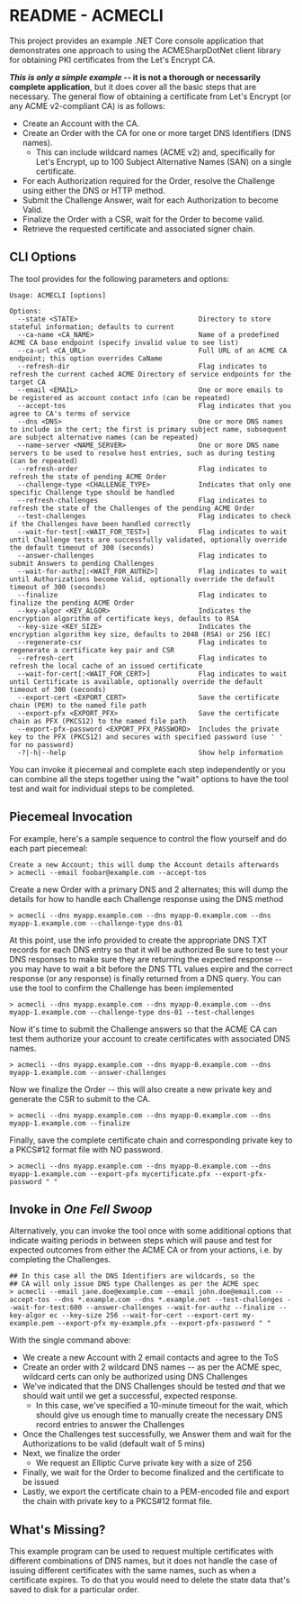 # README - ACMECLI

This project provides an example .NET Core console application that demonstrates one approach
to using the ACMESharpDotNet client library for obtaining PKI certificates from the Let's Encrypt
CA.

***This is only a simple example* -- it is not a thorough or necessarily complete application**,
but it does cover all the basic steps that are necessary.  The general flow of obtaining a
certificate from Let's Encrypt (or any ACME v2-compliant CA) is as follows:

* Create an Account with the CA.
* Create an Order with the CA for one or more target DNS Identifiers (DNS names).
  * This can include wildcard names (ACME v2) and, specifically for Let's Encrypt,
    up to 100 Subject Alternative Names (SAN) on a single certificate.
* For each Authorization required for the Order, resolve the Challenge using
  either the DNS or HTTP method.
* Submit the Challenge Answer, wait for each Authorization to become Valid.
* Finalize the Order with a CSR, wait for the Order to become valid.
* Retrieve the requested certificate and associated signer chain.

## CLI Options

The tool provides for the following parameters and options:

```shell
Usage: ACMECLI [options]

Options:
  --state <STATE>                              Directory to store stateful information; defaults to current
  --ca-name <CA_NAME>                          Name of a predefined ACME CA base endpoint (specify invalid value to see list)
  --ca-url <CA_URL>                            Full URL of an ACME CA endpoint; this option overrides CaName
  --refresh-dir                                Flag indicates to refresh the current cached ACME Directory of service endpoints for the target CA
  --email <EMAIL>                              One or more emails to be registered as account contact info (can be repeated)
  --accept-tos                                 Flag indicates that you agree to CA's terms of service
  --dns <DNS>                                  One or more DNS names to include in the cert; the first is primary subject name, subsequent are subject alternative names (can be repeated)
  --name-server <NAME_SERVER>                  One or more DNS name servers to be used to resolve host entries, such as during testing (can be repeated)
  --refresh-order                              Flag indicates to refresh the state of pending ACME Order
  --challenge-type <CHALLENGE_TYPE>            Indicates that only one specific Challenge type should be handled
  --refresh-challenges                         Flag indicates to refresh the state of the Challenges of the pending ACME Order
  --test-challenges                            Flag indicates to check if the Challenges have been handled correctly
  --wait-for-test[:<WAIT_FOR_TEST>]            Flag indicates to wait until Challenge tests are successfully validated, optionally override the default timeout of 300 (seconds)
  --answer-challenges                          Flag indicates to submit Answers to pending Challenges
  --wait-for-authz[:<WAIT_FOR_AUTHZ>]          Flag indicates to wait until Authorizations become Valid, optionally override the default timeout of 300 (seconds)
  --finalize                                   Flag indicates to finalize the pending ACME Order
  --key-algor <KEY_ALGOR>                      Indicates the encryption algorithm of certificate keys, defaults to RSA
  --key-size <KEY_SIZE>                        Indicates the encryption algorithm key size, defaults to 2048 (RSA) or 256 (EC)
  --regenerate-csr                             Flag indicates to regenerate a certificate key pair and CSR
  --refresh-cert                               Flag indicates to refresh the local cache of an issued certificate
  --wait-for-cert[:<WAIT_FOR_CERT>]            Flag indicates to wait until Certificate is available, optionally override the default timeout of 300 (seconds)
  --export-cert <EXPORT_CERT>                  Save the certificate chain (PEM) to the named file path
  --export-pfx <EXPORT_PFX>                    Save the certificate chain as PFX (PKCS12) to the named file path
  --export-pfx-password <EXPORT_PFX_PASSWORD>  Includes the private key to the PFX (PKCS12) and secures with specified password (use ' ' for no password)
  -?|-h|--help                                 Show help information
```

You can invoke it piecemeal and complete each step independently or you can combine all the
steps together using the "wait" options to have the tool test and wait for individual steps
to be completed.

## Piecemeal Invocation

For example, here's a sample sequence to control the flow yourself and do each part piecemeal:

```shell
Create a new Account; this will dump the Account details afterwards
> acmecli --email foobar@example.com --accept-tos
```

Create a new Order with a primary DNS and 2 alternates; this will dump
the details for how to handle each Challenge response using the DNS method

```shell
> acmecli --dns myapp.example.com --dns myapp-0.example.com --dns myapp-1.example.com --challenge-type dns-01
```

At this point, use the info provided to create the appropriate
DNS TXT records for each DNS entry so that it will be authorized
Be sure to test your DNS responses to make sure they are returning
the expected response -- you may have to wait a bit before the
DNS TTL values expire and the correct response (or any response)
is finally returned from a DNS query. You can use the tool to confirm
the Challenge has been implemented

```shell
> acmecli --dns myapp.example.com --dns myapp-0.example.com --dns myapp-1.example.com --challenge-type dns-01 --test-challenges
```

Now it's time to submit the Challenge answers so that the ACME CA can test
them authorize your account to create certificates with associated DNS names.

```shell
> acmecli --dns myapp.example.com --dns myapp-0.example.com --dns myapp-1.example.com --answer-challenges
```

Now we finalize the Order -- this will also create a new
private key and generate the CSR to submit to the CA.

```shell
> acmecli --dns myapp.example.com --dns myapp-0.example.com --dns myapp-1.example.com --finalize
```

Finally, save the complete certificate chain and corresponding
private key to a PKCS#12 format file with NO password.

```shell
> acmecli --dns myapp.example.com --dns myapp-0.example.com --dns myapp-1.example.com --export-pfx mycertificate.pfx --export-pfx-password " "
```

## Invoke in _One Fell Swoop_

Alternatively, you can invoke the tool once with some additional options that indicate
waiting periods in between steps which will pause and test for expected outcomes from
either the ACME CA or from your actions, i.e. by completing the Challenges.

```shell
## In this case all the DNS Identifiers are wildcards, so the
## CA will only issue DNS type Challenges as per the ACME spec
> acmecli --email jane.doe@example.com --email john.doe@email.com --accept-tos --dns *.example.com --dns *.example.net --test-challenges --wait-for-test:600 --answer-challenges --wait-for-authz --finalize --key-algor ec --key-size 256 --wait-for-cert --export-cert my-example.pem --export-pfx my-example.pfx --export-pfx-password " "
```

With the single command above:

* We create a new Account with 2 email contacts and agree to the ToS
* Create an order with 2 wildcard DNS names -- as per the ACME spec,
  wildcard certs can only be authorized using DNS Challenges
* We've indicated that the DNS Challenges should be tested *and* that
  we should wait until we get a successful, expected response.
  * In this case, we've specified a 10-minute timeout for the wait,
    which should give us enough time to manually create the necessary
    DNS record entries to answer the Challenges
* Once the Challenges test successfully, we Answer them and wait for
  the Authorizations to be valid (default wait of 5 mins)
* Next, we finalize the order
  * We request an Elliptic Curve private key with a size of 256
* Finally, we wait for the Order to become finalized and the certificate
  to be issued
* Lastly, we export the certificate chain to a PEM-encoded file and export
  the chain with private key to a PKCS#12 format file.

## What's Missing?

This example program can be used to request multiple certificates with different
combinations of DNS names, but it does not handle the case of issuing different
certificates with the same names, such as when a certificate expires.  To do that
you would need to delete the state data that's saved to disk for a particular
order.
